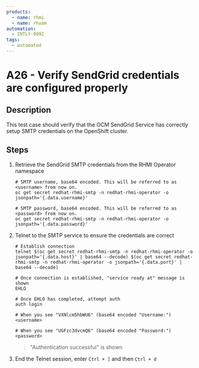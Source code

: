 ```yaml
---
products:
  - name: rhmi
  - name: rhoam
automation:
  - INTLY-9992
tags:
  - automated
---
```


# A26 - Verify SendGrid credentials are configured properly

## Description

This test case should verify that the OCM SendGrid Service has correctly setup SMTP credentials on the OpenShift cluster.

## Steps

1. Retrieve the SendGrid SMTP credentials from the RHMI Operator namespace

   ```
   # SMTP username, base64 encoded. This will be referred to as <username> from now on.
   oc get secret redhat-rhmi-smtp -n redhat-rhmi-operator -o jsonpath='{.data.username}'

   # SMTP password, base64 encoded. This will be referred to as <password> from now on.
   oc get secret redhat-rhmi-smtp -n redhat-rhmi-operator -o jsonpath='{.data.password}'
   ```

2. Telnet to the SMTP service to ensure the credentials are correct

   ```
   # Establish connection
   telnet $(oc get secret redhat-rhmi-smtp -n redhat-rhmi-operator -o jsonpath='{.data.host}' | base64 --decode) $(oc get secret redhat-rhmi-smtp -n redhat-rhmi-operator -o jsonpath='{.data.port}' | base64 --decode)

   # Once connection is established, "service ready at" message is shown
   EHLO

   # Once EHLO has completed, attempt auth
   auth login

   # When you see "VXNlcm5hbWU6" (base64 encoded "Username:")
   <username>

   # When you see "UGFzc3dvcmQ6" (base64 encoded "Password:")
   <password>
   ```

   > "Authentication successful" is shown

3. End the Telnet session, enter `Ctrl + ]` and then `Ctrl + d`
